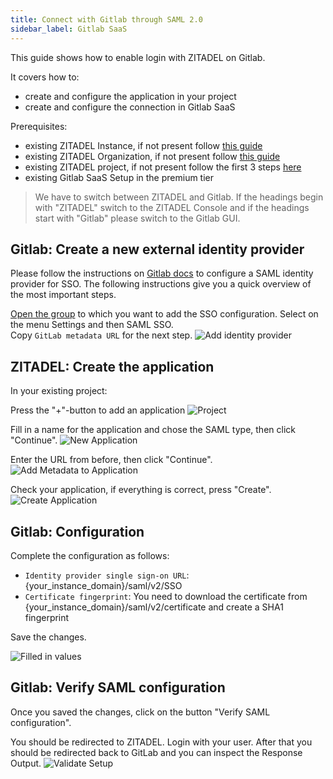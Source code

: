 ```yaml
---
title: Connect with Gitlab through SAML 2.0 
sidebar_label: Gitlab SaaS
---
```


This guide shows how to enable login with ZITADEL on Gitlab.

It covers how to:

- create and configure the application in your project
- create and configure the connection in Gitlab SaaS

Prerequisites:

- existing ZITADEL Instance, if not present follow [this guide](../../guides/start/quickstart)
- existing ZITADEL Organization, if not present follow [this guide](../../guides/manage/console/organizations)
- existing ZITADEL project, if not present follow the first 3 steps [here](../../guides/manage/console/projects)
- existing Gitlab SaaS Setup in the premium tier

> We have to switch between ZITADEL and Gitlab. If the headings begin with "ZITADEL" switch to the ZITADEL
> Console and
> if the headings start with "Gitlab" please switch to the Gitlab GUI.

## **Gitlab**: Create a new external identity provider

Please follow the instructions on [Gitlab docs](https://docs.gitlab.com/ee/user/group/saml_sso/index.html) to configure a SAML identity provider for SSO.
The following instructions give you a quick overview of the most important steps.

[Open the group](https://gitlab.com/dashboard/groups) to which you want to add the SSO configuration.
Select on the menu Settings and then SAML SSO.  
Copy `GitLab metadata URL` for the next step.
![Add identity provider](/img/saml/gitlab/gitlab-01.png)

## **ZITADEL**: Create the application

In your existing project:

Press the "+"-button to add an application
![Project](/img/saml/zitadel/project.png)

Fill in a name for the application and chose the SAML type, then click "Continue".
![New Application](/img/saml/zitadel/application_saml.png)

Enter the URL from before, then click "Continue".
![Add Metadata to Application](/img/saml/zitadel/application_saml_metadata.png)

Check your application, if everything is correct, press "Create".
![Create Application](/img/saml/zitadel/application_saml_create.png)

## **Gitlab**: Configuration

Complete the configuration as follows:

- `Identity provider single sign-on URL`: {your_instance_domain}/saml/v2/SSO
- `Certificate fingerprint`: You need to download the certificate from {your_instance_domain}/saml/v2/certificate and create a SHA1 fingerprint

Save the changes.

![Filled in values](/img/saml/gitlab/gitlab-02.png)

## **Gitlab**: Verify SAML configuration

Once you saved the changes, click on the button "Verify SAML configuration".

You should be redirected to ZITADEL.
Login with your user. 
After that you should be redirected back to GitLab and you can inspect the Response Output.
![Validate Setup](/img/saml/gitlab/gitlab-03.png)